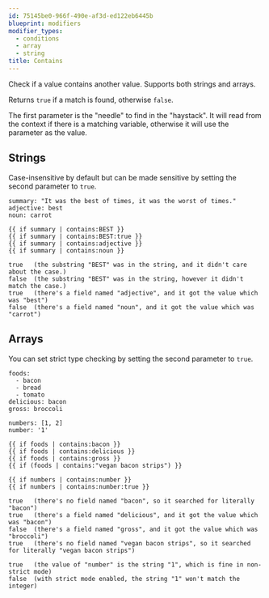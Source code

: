 ```yaml
---
id: 75145be0-966f-490e-af3d-ed122eb6445b
blueprint: modifiers
modifier_types:
  - conditions
  - array
  - string
title: Contains
---
```

Check if a value contains another value. Supports both strings and arrays.

Returns `true` if a match is found, otherwise `false`.

The first parameter is the "needle" to find in the "haystack". It will read from the context if there is a matching
variable, otherwise it will use the parameter as the value.

## Strings

Case-insensitive by default but can be made sensitive by setting the second parameter to `true`.

```.language-yaml
summary: "It was the best of times, it was the worst of times."
adjective: best
noun: carrot
```

```
{{ if summary | contains:BEST }}
{{ if summary | contains:BEST:true }}
{{ if summary | contains:adjective }}
{{ if summary | contains:noun }}
```

```.language-output
true   (the substring "BEST" was in the string, and it didn't care about the case.)
false  (the substring "BEST" was in the string, however it didn't match the case.)
true   (there's a field named "adjective", and it got the value which was "best")
false  (there's a field named "noun", and it got the value which was "carrot")
```

## Arrays
You can set strict type checking by setting the second parameter to `true`.
``` .language-yaml
foods:
  - bacon
  - bread
  - tomato
delicious: bacon
gross: broccoli

numbers: [1, 2]
number: '1'
```

```
{{ if foods | contains:bacon }}
{{ if foods | contains:delicious }}
{{ if foods | contains:gross }}
{{ if (foods | contains:"vegan bacon strips") }}

{{ if numbers | contains:number }}
{{ if numbers | contains:number:true }}
```

``` .language-output
true   (there's no field named "bacon", so it searched for literally "bacon")
true   (there's a field named "delicious", and it got the value which was "bacon")
false  (there's a field named "gross", and it got the value which was "broccoli")
true   (there's no field named "vegan bacon strips", so it searched for literally "vegan bacon strips")

true   (the value of "number" is the string "1", which is fine in non-strict mode)
false  (with strict mode enabled, the string "1" won't match the integer)
```
